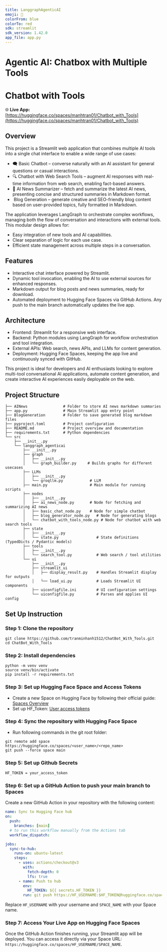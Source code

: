 ```yaml
---
title: LanggraphAgenticAI
emoji: 🐨
colorFrom: blue
colorTo: red
sdk: streamlit
sdk_version: 1.42.0
app_file: app.py
---
```

# Agentic AI: Chatbox with Multiple Tools

# Chatbot with Tools

🌐 **Live App:** [https://huggingface.co/spaces/manhtran01/Chatbot_with_Tools](https://huggingface.co/spaces/manhtran01/Chatbot_with_Tools)

## Overview
This project is a Streamlit web application that combines multiple AI tools into a single chat interface to enable a wide range of use cases:

- 🗨️ Basic Chatbot – converse naturally with an AI assistant for general questions or casual interactions.
- 🔍 Chatbot with Web Search Tools – augment AI responses with real-time information from web search, enabling fact-based answers.
- 📰 AI News Summarizer – fetch and summarize the latest AI news, presenting concise and structured summaries in Markdown format.
- ️ Blog Generation – generate creative and SEO-friendly blog content based on user-provided topics, fully formatted in Markdown.

The application leverages LangGraph to orchestrate complex workflows, managing both the flow of conversation and interactions with external tools. This modular design allows for:

- Easy integration of new tools and AI capabilities.
- Clear separation of logic for each use case.
- Efficient state management across multiple steps in a conversation.

## Features

- Interactive chat interface powered by Streamlit.
- Dynamic tool invocation, enabling the AI to use external sources for enhanced responses.
- Markdown output for blog posts and news summaries, ready for download.
- Automated deployment to Hugging Face Spaces via GitHub Actions. Any push to the main branch automatically updates the live app.

## Architecture
- Frontend: Streamlit for a responsive web interface.
- Backend: Python modules using LangGraph for workflow orchestration and tool integration.
- External APIs: Web search, news APIs, and LLMs for content generation.
- Deployment: Hugging Face Spaces, keeping the app live and continuously synced with GitHub.

This project is ideal for developers and AI enthusiasts looking to explore multi-tool conversational AI applications, automate content generation, and create interactive AI experiences easily deployable on the web.

## Project Structure
```
├── AINews                # Folder to store AI news markdown summaries
├── app.py                # Main Streamlit app entry point
├── BlogGeneration        # Folder to save generated blog markdown files
├── pyproject.toml        # Project configuration
├── README.md             # Project overview and documentation
├── requirements.txt      # Python dependencies
└── src
    ├── __init__.py
    └── langgraph_agenticai
        ├── __init__.py
        ├── graph
        │   ├── __init__.py
        │   └── graph_builder.py     # Builds graphs for different usecases
        ├── LLMs
        │   ├── __init__.py
        │   └── groqllm.py            # LLM
        ├── main.py                   # Main module for running scripts
        ├── nodes
        │   ├── __init__.py
        │   ├── ai_news_node.py       # Node for fetching and summarizing AI news
        │   ├── basic_chat_node.py    # Node for simple chatbot
        │   ├── blog_generator_node.py   # Node for generating blogs
        │   └── chatbot_with_tools_node.py # Node for chatbot with web search tools
        ├── state
        │   ├── __init__.py
        │   └── state.py                 # State definitions (TypedDicts / Pydantic models)
        ├── tools
        │   ├── __init__.py
        │   └── search_tool.py           # Web search / tool utilities
        └── ui
            ├── __init__.py
            ├── streamlit_ui
            │   ├── display_result.py    # Handles Streamlit display for outputs
            │   └── load_ui.py           # Loads Streamlit UI components
            ├── uiconfigfile.ini         # UI configuration settings
            └── uiconfigfile.py          # Parses and applies UI config

```
## Set Up Instruction

### Step 1: Clone the repository
```
git clone https://github.com/tranminhanh1512/ChatBot_With_Tools.git
cd ChatBot_With_Tools
```
### Step 2: Install dependencies
```
python -m venv venv
source venv/bin/activate  
pip install -r requirements.txt
```
### Step 3: Set up Hugging Face Space and Access Tokens

- Create a new Space on Hugging Face by following their official guide: [Spaces Overview](https://huggingface.co/docs/hub/en/spaces-overview)
- Set up HF_Token: [User access tokens](https://huggingface.co/docs/hub/en/security-tokens)

### Step 4: Sync the repository with Hugging Face Space
- Run following commands in the git root folder:
```
git remote add space https://huggingface.co/spaces/<user_name>/<repo_name>
git push --force space main
```
### Step 5: Set up Github Secrets
```
HF_TOKEN = your_access_token
```
### Step 6: Set up a GitHub Action to push your main branch to Spaces
Create a new GitHub Action in your repository with the following content:

```yaml
name: Sync to Hugging Face hub
on:
  push:
    branches: [main]
  # to run this workflow manually from the Actions tab
  workflow_dispatch:

jobs:
  sync-to-hub:
    runs-on: ubuntu-latest
    steps:
      - uses: actions/checkout@v3
        with:
          fetch-depth: 0
          lfs: true
      - name: Push to hub
        env:
          HF_TOKEN: ${{ secrets.HF_TOKEN }}
        run: git push https://HF_USERNAME:$HF_TOKEN@huggingface.co/spaces/HF_USERNAME/SPACE_NAME main
```

Replace `HF_USERNAME` with your username and `SPACE_NAME` with your Space name.

### Step 7: Access Your Live App on Hugging Face Spaces

Once the GitHub Action finishes running, your Streamlit app will be deployed. You can access it directly via your Space URL: `https://huggingface.co/spaces/HF_USERNAME/SPACE_NAME`.

